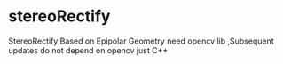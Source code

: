 # stereoRectify

StereoRectify Based on Epipolar Geometry 
need opencv lib ,Subsequent updates do not depend on opencv just C++

